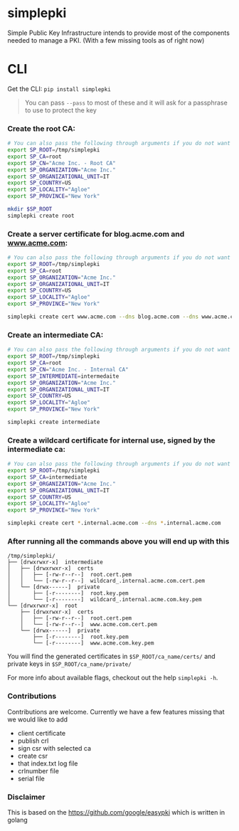 # simplepki

Simple Public Key Infrastructure intends to provide most of the components needed
to manage a PKI. (With a few missing tools as of right now)

# CLI

Get the CLI:
`pip install simplepki`

> You can pass `--pass` to most of these and it will ask for a passphrase to use to protect the key

### Create the root CA:
```bash
# You can also pass the following through arguments if you do not want to use env variables.
export SP_ROOT=/tmp/simplepki
export SP_CA=root
export SP_CN="Acme Inc. - Root CA"
export SP_ORGANIZATION="Acme Inc."
export SP_ORGANIZATIONAL_UNIT=IT
export SP_COUNTRY=US
export SP_LOCALITY="Agloe"
export SP_PROVINCE="New York"

mkdir $SP_ROOT
simplepki create root
```

### Create a server certificate for blog.acme.com and www.acme.com:
```bash
# You can also pass the following through arguments if you do not want to use env variables.
export SP_ROOT=/tmp/simplepki
export SP_CA=root
export SP_ORGANIZATION="Acme Inc."
export SP_ORGANIZATIONAL_UNIT=IT
export SP_COUNTRY=US
export SP_LOCALITY="Agloe"
export SP_PROVINCE="New York"

simplepki create cert www.acme.com --dns blog.acme.com --dns www.acme.com
```

### Create an intermediate CA:
```bash
# You can also pass the following through arguments if you do not want to use env variables.
export SP_ROOT=/tmp/simplepki
export SP_CA=root
export SP_CN="Acme Inc. - Internal CA"
export SP_INTERMEDIATE=intermedaite
export SP_ORGANIZATION="Acme Inc."
export SP_ORGANIZATIONAL_UNIT=IT
export SP_COUNTRY=US
export SP_LOCALITY="Agloe"
export SP_PROVINCE="New York"

simplepki create intermediate
```

### Create a wildcard certificate for internal use, signed by the intermediate ca:
```bash
# You can also pass the following through arguments if you do not want to use env variables.
export SP_ROOT=/tmp/simplepki
export SP_CA=intermediate
export SP_ORGANIZATION="Acme Inc."
export SP_ORGANIZATIONAL_UNIT=IT
export SP_COUNTRY=US
export SP_LOCALITY="Agloe"
export SP_PROVINCE="New York"

simplepki create cert *.internal.acme.com --dns *.internal.acme.com
```

### After running all the commands above you will end up with this
```text
/tmp/simplepki/
├── [drwxrwxr-x]  intermediate
│   ├── [drwxrwxr-x]  certs
│   │   ├── [-rw-r--r--]  root.cert.pem
│   │   └── [-rw-r--r--]  wildcard_.internal.acme.com.cert.pem
│   └── [drwx------]  private
│       ├── [-r--------]  root.key.pem
│       └── [-r--------]  wildcard_.internal.acme.com.key.pem
└── [drwxrwxr-x]  root
    ├── [drwxrwxr-x]  certs
    │   ├── [-rw-r--r--]  root.cert.pem
    │   └── [-rw-r--r--]  www.acme.com.cert.pem
    └── [drwx------]  private
        ├── [-r--------]  root.key.pem
        └── [-r--------]  www.acme.com.key.pem
```

You will find the generated certificates in `$SP_ROOT/ca_name/certs/` and
private keys in `$SP_ROOT/ca_name/private/`

For more info about available flags, checkout out the help `simplepki -h`.

### Contributions
Contributions are welcome.
Currently we have a few features missing that we would like to add
- client certificate
- publish crl
- sign csr with selected ca
- create csr
- that index.txt log file
- crlnumber file
- serial file

### Disclaimer

This is based on the https://github.com/google/easypki which is written in golang
